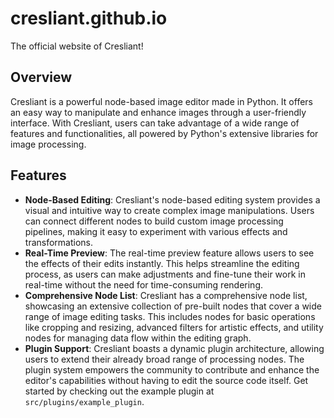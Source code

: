 # cresliant.github.io
The official website of Cresliant!

## Overview
Cresliant is a powerful node-based image editor made in Python. It offers an easy way to manipulate and enhance images through a user-friendly interface. With Cresliant, users can take advantage of a wide range of features and functionalities, all powered by Python's extensive libraries for image processing.

## Features
- **Node-Based Editing**: Cresliant's node-based editing system provides a visual and intuitive way to create complex image manipulations. Users can connect different nodes to build custom image processing pipelines, making it easy to experiment with various effects and transformations.
- **Real-Time Preview**: The real-time preview feature allows users to see the effects of their edits instantly. This helps streamline the editing process, as users can make adjustments and fine-tune their work in real-time without the need for time-consuming rendering.
- **Comprehensive Node List**: Cresliant has a comprehensive node list, showcasing an extensive collection of pre-built nodes that cover a wide range of image editing tasks. This includes nodes for basic operations like cropping and resizing, advanced filters for artistic effects, and utility nodes for managing data flow within the editing graph.
- **Plugin Support**: Cresliant boasts a dynamic plugin architecture, allowing users to extend their already broad range of processing nodes. The plugin system empowers the community to contribute and enhance the editor's capabilities without having to edit the source code itself. Get started by checking out the example plugin at `src/plugins/example_plugin`.
